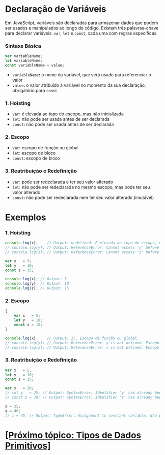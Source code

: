 # Declaração de Variáveis

Em JavaScript, variáveis são declaradas para armazenar dados que podem ser usados e manipulados ao longo do código. Existem três palavras-chave para declarar variáveis: `var`, `let` e `const`, cada uma com regras específicas.

### Sintaxe Básica

```JavaScript
var variableName;
let variableName;
const variableName = value;
```

- `variableName`**:** o nome da variável, que será usado para referenciar o valor
- `value`**:** o valor atribuído à variável no momento da sua declaração, obrigatório para `const`

### 1. Hoisting

- `var`**:** é elevada ao topo do escopo, mas não inicializada
- `let`**:** não pode ser usada antes de ser declarada
- `const`**:** não pode ser usada antes de ser declarada

### 2. Escopo

- `var`**:** escopo de função ou global
- `let`**:** escopo de bloco
- `const`**:** escopo de bloco

### 3. Reatribuição e Redefinição

- `var`**:** pode ser redeclarada e ter seu valor alterado
- `let`**:** não pode ser redeclarada no mesmo escopo, mas pode ter seu valor alterado
- `const`**:** não pode ser redeclarada nem ter seu valor alterado (imutável)

# Exemplos

### 1. Hoisting

```JavaScript
console.log(x);    // Output: undefined. É elevada ao topo do escopo, mas não inicializada
// console.log(y); // Output: ReferenceError: Cannot access 'y' before initialization. Não pode ser usada antes de ser declarada
// console.log(z); // Output: ReferenceError: Cannot access 'z' before initialization. Não pode ser usada antes de ser declarada

var x   = 5;
let y   = 10;
const z = 15;

console.log(x); // Output: 5
console.log(y); // Output: 10
console.log(z); // Output: 15
```

### 2. Escopo

```JavaScript
{
    var x   = 5;
    let y   = 10;
    const z = 15;
}

console.log(x);    // Output: 35. Escopo de função ou global.
// console.log(y); // Output: ReferenceError: y is not defined. Escopo de bloco.
// console.log(z); // Output: ReferenceError: z is not defined. Escopo de bloco.
```

### 3. Reatribuição e Redefinição

```JavaScript
var x   = 5;
let y   = 10;
const z = 15;

var x   = 20;
// let y   = 25; // Output: SyntaxError: Identifier 'y' has already been declared. Não pode ser redeclarada no mesmo escopo.
// const z = 30; // Output: SyntaxError: Identifier 'z' has already been declared. Não pode ser redeclarada no mesmo escopo.

x = 35;
y = 40;
// z = 45; // Output: TypeError: Assignment to constant variable. Não pode ter o seu valor alterado (imutável).
```

# [[Próximo tópico: Tipos de Dados Primitivos]](./tipos-dados-primitivos.md)